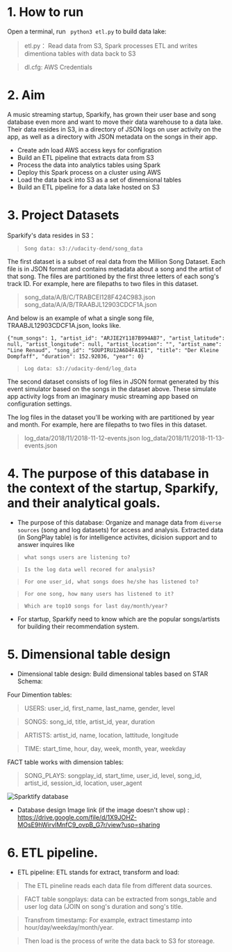# 1. How to run 
Open a terminal, run ` python3 etl.py` to build data lake: 

> etl.py： Read data from S3, Spark processes ETL and writes dimentiona tables with data back to S3

> dl.cfg:  AWS Credentials


# 2. Aim

A music streaming startup, Sparkify, has grown their user base and song database even more and want to move their data warehouse to a data lake. Their data resides in S3, in a directory of JSON logs on user activity on the app, as well as a directory with JSON metadata on the songs in their app.

* Create adn load AWS access keys for configration
* Build an ETL pipeline that extracts data from S3
* Process the data into analytics tables using Spark
* Deploy this Spark process on a cluster using AWS
* Load the data back into S3 as a set of dimensional tables
* Build an ETL pipeline for a data lake hosted on S3

# 3. Project Datasets
Sparkify's data resides in S3：

>  `Song data: s3://udacity-dend/song_data`


The first dataset is a subset of real data from the Million Song Dataset. Each file is in JSON format and contains metadata about a song and the artist of that song. The files are partitioned by the first three letters of each song's track ID. For example, here are filepaths to two files in this dataset.

> song_data/A/B/C/TRABCEI128F424C983.json
> song_data/A/A/B/TRAABJL12903CDCF1A.json

And below is an example of what a single song file, TRAABJL12903CDCF1A.json, looks like.

`{"num_songs": 1, "artist_id": "ARJIE2Y1187B994AB7", "artist_latitude": null, "artist_longitude": null, "artist_location": "", "artist_name": "Line Renaud", "song_id": "SOUPIRU12A6D4FA1E1", "title": "Der Kleine Dompfaff", "duration": 152.92036, "year": 0}`


>  `Log data: s3://udacity-dend/log_data`

The second dataset consists of log files in JSON format generated by this event simulator based on the songs in the dataset above. These simulate app activity logs from an imaginary music streaming app based on configuration settings.

The log files in the dataset you'll be working with are partitioned by year and month. For example, here are filepaths to two files in this dataset.

> log_data/2018/11/2018-11-12-events.json
> log_data/2018/11/2018-11-13-events.json


# 4. The purpose of this database in the context of the startup, Sparkify, and their analytical goals.

* The purpose of this database:
Organize and manage data from `diverse sources` (song and log datasets) for access and analysis. Extracted data (in SongPlay table) is for intelligence activites, dicision support and to answer inquires like

> `what songs users are listening to?`

> `Is the log data well recored for analysis?`

> `For one user_id, what songs does he/she has listened to?`

> `For one song, how many users has listened to it? `

> `Which are top10 songs for last day/month/year? `



* For startup, Sparkify need to know which are the popular songs/artists for building their recommendation system. 





# 5. Dimensional table design

* Dimensional table design: 
Build dimensional tables based on STAR Schema:

Four Dimention tables: 

> USERS: user_id, first_name, last_name, gender, level

> SONGS: song_id, title, artist_id, year, duration

> ARTISTS: artist_id, name, location, lattitude, longitude

> TIME: start_time, hour, day, week, month, year, weekday

FACT table works with dimension tables: 

> SONG_PLAYS: songplay_id, start_time, user_id, level, song_id, artist_id, session_id, location, user_agent

![Sparktify database](https://drive.google.com/file/d/1X9JOHZ-MOsE9hWirvlMnfC9_ovpB_G7r/view?usp=sharing)

* Database design Image link (if the image doesn't show up) : https://drive.google.com/file/d/1X9JOHZ-MOsE9hWirvlMnfC9_ovpB_G7r/view?usp=sharing


# 6. ETL pipeline.

* ETL pipeline: 
ETL stands for extract, transform and load:  

> The ETL pineline reads each data file from different data sources. 

> FACT table songplays: data can be extracted from songs_table and user log data (JOIN on song's duration and song's title.

> Transfrom timestamp: For example, extract timestamp into hour/day/weekday/month/year. 

> Then load is the process of write the data back to S3 for storeage. 




